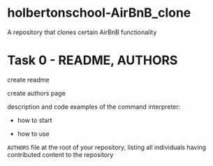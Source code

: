 # holbertonschool-AirBnB_clone
A repository that clones certain AirBnB functionality


# Task 0 - README, AUTHORS

create readme

create authors page

description and code examples of the command interpreter:

* how to start

* how to use

`AUTHORS` file at the root of your repository, listing all individuals having contributed content to the repository


